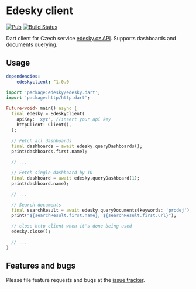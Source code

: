 # Edesky client

[![Pub](https://img.shields.io/pub/v/edeskyclient.svg?style=flat-square)](https://pub.dartlang.org/packages/edeskyclient)
[![Build Status](https://travis-ci.com/janstol/edeskyclient_dart.svg?branch=master)](https://travis-ci.com/janstol/edeskyclient_dart)

Dart client for Czech service [edesky.cz API](https://edesky.cz/api). Supports dashboards and documents querying.

## Usage

```yaml
dependencies:
    edeskyclient: ^1.0.0

```

```dart
import 'package:edesky/edesky.dart';
import 'package:http/http.dart';

Future<void> main() async {
  final edesky = EdeskyClient(
    apiKey: 'xyz', //insert your api key
    httpClient: Client(),
  );

  // Fetch all dashboards
  final dashboards = await edesky.queryDashboards();
  print(dashboards.first.name);

  // ...

  // Fetch single dashboard by ID
  final dashboard = await edesky.queryDashboard(1);
  print(dashboard.name);

  // ...

  // Search documents
  final searchResult = await edesky.queryDocuments(keywords: 'prodej');
  print("${searchResult.first.name}, ${searchResult.first.url}");

  // close http client when it's done being used
  edesky.close();

  // ...
}
```

## Features and bugs

Please file feature requests and bugs at the [issue tracker][tracker].

[tracker]: https://github.com/janstol/edeskyclient_dart/issues
